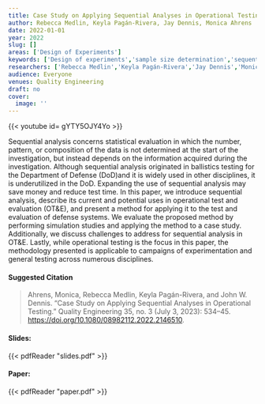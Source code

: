 ```yaml
---
title: Case Study on Applying Sequential Analyses in Operational Testing
author: Rebecca Medlin, Keyla Pagán-Rivera, Jay Dennis, Monica Ahrens
date: 2022-01-01
year: 2022
slug: []
areas: ['Design of Experiments']
keywords: ['Design of experiments','sample size determination','sequential probability ratio test','statistical power']
researchers: ['Rebecca Medlin','Keyla Pagán-Rivera','Jay Dennis','Monica Ahrens']
audience: Everyone
venues: Quality Engineering
draft: no
cover:
  image: ''
---
```


{{< youtube id= gYTY5OJY4Yo >}}

Sequential analysis concerns statistical evaluation in which the number, pattern, or composition of the data is not determined at the start of the investigation, but instead depends on the information acquired during the investigation. Although sequential analysis originated in ballistics testing for the Department of Defense (DoD)and it is widely used in other disciplines, it is underutilized in the DoD. Expanding the use of sequential analysis may save money and reduce test time. In this paper, we introduce sequential analysis, describe its current and potential uses in operational test and evaluation (OT&E), and present a method for applying it to the test and evaluation of defense systems. We evaluate the proposed method by performing simulation studies and applying the method to a case study. Additionally, we discuss challenges to address for sequential analysis in OT&E. Lastly, while operational testing is the focus in this paper, the methodology presented is applicable to campaigns of experimentation and general testing across numerous disciplines.

#### Suggested Citation
> Ahrens, Monica, Rebecca Medlin, Keyla Pagán-Rivera, and John W. Dennis. “Case Study on Applying Sequential Analyses in Operational Testing.” Quality Engineering 35, no. 3 (July 3, 2023): 534–45. https://doi.org/10.1080/08982112.2022.2146510.

#### Slides: 
{{< pdfReader "slides.pdf" >}}

#### Paper: 
{{< pdfReader "paper.pdf" >}}


